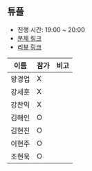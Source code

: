 ## 튜플
- 진행 시간: 19:00 ~ 20:00
- [문제 링크](https://programmers.co.kr/learn/courses/30/lessons/64065)
- [리뷰 링크]()

|이름|참가|비고|
|-----|------|-----|
|왕경업|X||
|강세훈|X||
|강찬익|X||
|김해인|O||
|김현진|O||
|이현주|O||
|조현욱|O||
